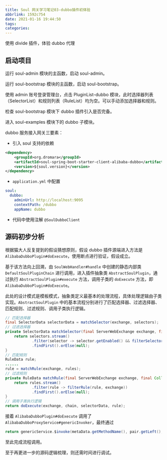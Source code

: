 ```yaml
---
title: Soul 网关学习笔记03-dubbo插件初体验
abbrlink: 1592c754
date: 2021-01-16 19:44:50
tags:
categories:
---
```

使用 divide 插件，体验 dubbo 代理
<!--more-->
## 启动项目

运行 soul-admin 模块的主函数，启动 soul-admin。

运行 soul-bootstrap 模块的主函数，启动 soul-bootstrap。

使用 admin 账号登录管理台，点击 PluginList-dubbo 模块，此时选择器列表（SelectorList）和规则列表（RuleList）均为空。可以手动添加选择器和规则。

检查 soul-bootstrap 模块下 dubbo 插件引入是否完备。

进入 soul-examples 模块下的 dubbo 子模块。

dubbo 服务接入网关三要素：

- 引入 soul 支持的依赖

```xml
<dependency>
    <groupId>org.dromara</groupId>
    <artifactId>soul-spring-boot-starter-client-alibaba-dubbo</artifactId>
    <version>${soul.version}</version>
</dependency>
```

- `application.yml` 中配置

```yml
soul:
  dubbo:
    adminUrl: http://localhost:9095
    contextPath: /dubbo
    appName: dubbo
```

- 代码中使用注解 `@SoulDubboClient`

## 源码初步分析

根据猫大人反复提到的假设猜想原则，假设 dubbo 插件源端进入方法是 `AlibabaDubboPlugin#doExecute`，使用断点进行验证，假设成立。

基于该方法向上回溯，由 `SoulWebHandler#handle` 中创建的静态内部类 `DefaultSoulPluginChain` 进行调用，进入插件抽象类 `AbstractSoulPlugin`，通过执行 `AbstractSoulPlugin#execute` 方法，调用子类的 `doExecute` 方法，即 `AlibabaDubboPlugin#doExecute`。

此处的设计模式是模板模式，抽象类定义最基本的处理流程，具体处理逻辑由子类实现。`AbstractSoulPlugin` 中的基本流程分别进行了匹配选择器、过滤选择器、匹配规则、过滤规则、调用子类执行逻辑。

```java
// 匹配选择器
final SelectorData selectorData = matchSelector(exchange, selectors);
// 过滤选择器
private SelectorData matchSelector(final ServerWebExchange exchange, final Collection<SelectorData> selectors) {
    return selectors.stream()
            .filter(selector -> selector.getEnabled() && filterSelector(selector, exchange))
            .findFirst().orElse(null);
}
// 匹配规则
RuleData rule;
......
rule = matchRule(exchange, rules);
// 过滤规则
private RuleData matchRule(final ServerWebExchange exchange, final Collection<RuleData> rules) {
    return rules.stream()
            .filter(rule -> filterRule(rule, exchange))
            .findFirst().orElse(null);
}
// 调用子类执行逻辑
return doExecute(exchange, chain, selectorData, rule);
```

接着 `AlibabaDubboPlugin#doExecute` 调用了 `AlibabaDubboProxyService#genericInvoker`，最终通过

```java
return genericService.$invoke(metaData.getMethodName(), pair.getLeft(), pair.getRight());
```

至此完成流程调用。

至于再更进一步的源码逻辑梳理，则还需时间进行调试。
